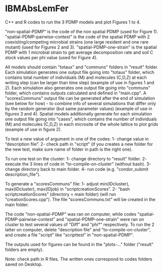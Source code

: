 # IBMAbsLemFer
C++ and R codes to run the 3 PDMP models and plot Figures 1 to 4.

"non-spatial-PDMP" is the code of the non spatial PDMP (used for Figure 1).
"spatial-PDMP-pairwise-contest" is the code of the spatial PDMP with 2 coexisting/competing microbial strains (one large resident and one rare mutant) (used for Figures 2 and 3).
"spatial-PDMP-one-strain" is the spatial PDMP with 1 microbial strain to get average decomposition rate and soil C stock values per phi value (used for Figure 4).

All models should contain "totaux" and "communs" folders in "result" folder.
Each simulation generates one output file going into "totaux" folder, which contains total number of individuals (M) and molecules (C,D,Z) at each writing step (can be larger than time step) (example of use in figures 1 and 2).
Each simulation also generates one output file going into "communs" folder, which contains outputs calculated and defined in "main.cpp". A "scoresCommuns" output file can be generated after the end of simulation (see below for how) - to combine info of several simulations that differ only by the random generator (but same parameter values) (example of use in figures 3 and 4).
Spatial models additionally generate for each simulation one output file going into "cases", which contains the number of individuals (M) and molecules (C,D,Z) in each microsite of the whole lattice to plot grids (example of use in figure 2).

To test a new value of argument in one of the codes:
1- change value in “description file”.
2- check path in "script" (if you creates a new folder for the new test, make sure name of folder in path is the right one).

To run one test on the cluster:
1- change directory to "result" folder.
2- execute the 3 lines of code in "to-compile-on-cluster" (without bash).
3- change directory back to main folder.
4- run code (e.g. "condor_submit description_file").

To generate a "scoresCommuns" file:
1- adjust min(IDcluster), max(IDcluster), max(IDjob) in "scriptcreationScores”.
2- “bash scriptcreationScores” (directory = main folder) (will run "creationScores.cpp").
The file “scoresCommuns.txt” will be created in the main folder.

The code "non-spatial-PDMP" was ran on computer, while codes "spatial-PDMP-pairwise-contest" and "spatial-PDMP-one-strain" were ran on cluster to test several values of "Diff" and "phi*" respectively. To run the 2 latter on computer, delete "description file" and "to-compile-on-cluster", and create a file "script" like "scripttest" in "non-spatial-PDMP".

The outputs used for figures can be found in the "plots-..." folder ("result" folders are empty).

Note: check path in R files. The written ones correspond to codes folders saved on Desktop.
